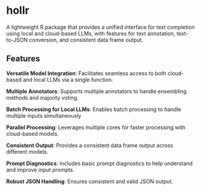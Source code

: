 # hollr

A lightweight R package that provides a unified interface for text
completion using local and cloud-based LLMs, with features for text
annotation, text-to-JSON conversion, and consistent data frame output.

## Features

**Versatile Model Integration**: Facilitates seamless access to both
cloud-based and local LLMs via a single function.

**Multiple Annotators**: Supports multiple annotators to handle
ensembling methods and majority voting.

**Batch Processing for Local LLMs**: Enables batch processing to handle
multiple inputs simultaneously

**Parallel Processing**: Leverages multiple cores for faster processing
with cloud-based models.

**Consistent Output**: Provides a consistent data frame output across
different models.

**Prompt Diagnostics**: Includes basic prompt diagnostics to help
understand and improve input prompts.

**Robust JSON Handling**: Ensures consistent and valid JSON output.
